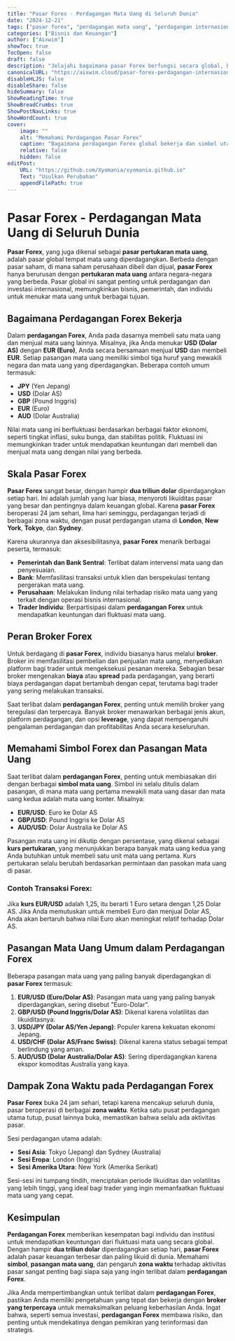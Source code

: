 ```yaml
---
title: "Pasar Forex - Perdagangan Mata Uang di Seluruh Dunia"
date: "2024-12-21"
tags: ["pasar forex", "perdagangan mata uang", "perdagangan internasional", "simbol forex", "perdagangan mata uang"]
categories: ["Bisnis dan Keuangan"]
author: ["Aixwim"]
showToc: true
TocOpen: false
draft: false
description: "Jelajahi bagaimana pasar Forex berfungsi secara global, bagaimana perdagangan mata uang terjadi, dan simbol utama yang perlu Anda ketahui saat memperdagangkan mata uang asing."
canonicalURL: "https://aixwim.cloud/pasar-forex-perdagangan-internasional"
disableHLJS: false
disableShare: false
hideSummary: false
ShowReadingTime: true
ShowBreadCrumbs: true
ShowPostNavLinks: true
ShowWordCount: true
cover:
    image: ""
    alt: "Memahami Perdagangan Pasar Forex"
    caption: "Bagaimana perdagangan Forex global bekerja dan simbol utama yang digunakan dalam transaksi."
    relative: false
    hidden: false
editPost:
    URL: "https://github.com/Xyomania/xyomania.github.io"
    Text: "Usulkan Perubahan"
    appendFilePath: true
---
```


# Pasar Forex - Perdagangan Mata Uang di Seluruh Dunia

**Pasar Forex**, yang juga dikenal sebagai **pasar pertukaran mata uang**, adalah pasar global tempat mata uang diperdagangkan. Berbeda dengan pasar saham, di mana saham perusahaan dibeli dan dijual, **pasar Forex** hanya berurusan dengan **pertukaran mata uang** antara negara-negara yang berbeda. Pasar global ini sangat penting untuk perdagangan dan investasi internasional, memungkinkan bisnis, pemerintah, dan individu untuk menukar mata uang untuk berbagai tujuan.

## Bagaimana Perdagangan Forex Bekerja

Dalam **perdagangan Forex**, Anda pada dasarnya membeli satu mata uang dan menjual mata uang lainnya. Misalnya, jika Anda menukar **USD (Dolar AS)** dengan **EUR (Euro)**, Anda secara bersamaan menjual **USD** dan membeli **EUR**. Setiap pasangan mata uang memiliki simbol tiga huruf yang mewakili negara dan mata uang yang diperdagangkan. Beberapa contoh umum termasuk:

- **JPY** (Yen Jepang)
- **USD** (Dolar AS)
- **GBP** (Pound Inggris)
- **EUR** (Euro)
- **AUD** (Dolar Australia)

Nilai mata uang ini berfluktuasi berdasarkan berbagai faktor ekonomi, seperti tingkat inflasi, suku bunga, dan stabilitas politik. Fluktuasi ini memungkinkan trader untuk mendapatkan keuntungan dari membeli dan menjual mata uang dengan nilai yang berbeda.

## Skala Pasar Forex

**Pasar Forex** sangat besar, dengan hampir **dua triliun dolar** diperdagangkan setiap hari. Ini adalah jumlah yang luar biasa, menyoroti likuiditas pasar yang besar dan pentingnya dalam keuangan global. Karena **pasar Forex** beroperasi 24 jam sehari, lima hari seminggu, perdagangan terjadi di berbagai zona waktu, dengan pusat perdagangan utama di **London**, **New York**, **Tokyo**, dan **Sydney**.

Karena ukurannya dan aksesibilitasnya, **pasar Forex** menarik berbagai peserta, termasuk:

- **Pemerintah dan Bank Sentral**: Terlibat dalam intervensi mata uang dan penyesuaian.
- **Bank**: Memfasilitasi transaksi untuk klien dan berspekulasi tentang pergerakan mata uang.
- **Perusahaan**: Melakukan lindung nilai terhadap risiko mata uang yang terkait dengan operasi bisnis internasional.
- **Trader Individu**: Berpartisipasi dalam **perdagangan Forex** untuk mendapatkan keuntungan dari fluktuasi mata uang.

## Peran Broker Forex

Untuk berdagang di **pasar Forex**, individu biasanya harus melalui **broker**. Broker ini memfasilitasi pembelian dan penjualan mata uang, menyediakan platform bagi trader untuk mengeksekusi pesanan mereka. Sebagian besar broker mengenakan **biaya** atau **spread** pada perdagangan, yang berarti biaya perdagangan dapat bertambah dengan cepat, terutama bagi trader yang sering melakukan transaksi.

Saat terlibat dalam **perdagangan Forex**, penting untuk memilih broker yang teregulasi dan terpercaya. Banyak broker menawarkan berbagai jenis akun, platform perdagangan, dan opsi **leverage**, yang dapat mempengaruhi pengalaman perdagangan dan profitabilitas Anda secara keseluruhan.

## Memahami Simbol Forex dan Pasangan Mata Uang

Saat terlibat dalam **perdagangan Forex**, penting untuk membiasakan diri dengan berbagai **simbol mata uang**. Simbol ini selalu ditulis dalam pasangan, di mana mata uang pertama mewakili mata uang dasar dan mata uang kedua adalah mata uang konter. Misalnya:

- **EUR/USD**: Euro ke Dolar AS
- **GBP/USD**: Pound Inggris ke Dolar AS
- **AUD/USD**: Dolar Australia ke Dolar AS

Pasangan mata uang ini dikutip dengan persentase, yang dikenal sebagai **kurs pertukaran**, yang menunjukkan berapa banyak mata uang kedua yang Anda butuhkan untuk membeli satu unit mata uang pertama. Kurs pertukaran selalu berubah berdasarkan permintaan dan pasokan mata uang di pasar.

### Contoh Transaksi Forex:
Jika **kurs EUR/USD** adalah 1,25, itu berarti 1 Euro setara dengan 1,25 Dolar AS. Jika Anda memutuskan untuk membeli Euro dan menjual Dolar AS, Anda akan bertaruh bahwa nilai Euro akan meningkat relatif terhadap Dolar AS.

## Pasangan Mata Uang Umum dalam Perdagangan Forex

Beberapa pasangan mata uang yang paling banyak diperdagangkan di **pasar Forex** termasuk:

1. **EUR/USD (Euro/Dolar AS)**: Pasangan mata uang yang paling banyak diperdagangkan, sering disebut "Euro-Dolar".
2. **GBP/USD (Pound Inggris/Dolar AS)**: Dikenal karena volatilitas dan likuiditasnya.
3. **USD/JPY (Dolar AS/Yen Jepang)**: Populer karena kekuatan ekonomi Jepang.
4. **USD/CHF (Dolar AS/Franc Swiss)**: Dikenal karena status sebagai tempat berlindung yang aman.
5. **AUD/USD (Dolar Australia/Dolar AS)**: Sering diperdagangkan karena ekspor komoditas Australia yang kaya.

## Dampak Zona Waktu pada Perdagangan Forex

**Pasar Forex** buka 24 jam sehari, tetapi karena mencakup seluruh dunia, pasar beroperasi di berbagai **zona waktu**. Ketika satu pusat perdagangan utama tutup, pusat lainnya buka, memastikan bahwa selalu ada aktivitas pasar.

Sesi perdagangan utama adalah:

- **Sesi Asia**: Tokyo (Jepang) dan Sydney (Australia)
- **Sesi Eropa**: London (Inggris)
- **Sesi Amerika Utara**: New York (Amerika Serikat)

Sesi-sesi ini tumpang tindih, menciptakan periode likuiditas dan volatilitas yang lebih tinggi, yang ideal bagi trader yang ingin memanfaatkan fluktuasi mata uang yang cepat.

## Kesimpulan

**Perdagangan Forex** memberikan kesempatan bagi individu dan institusi untuk mendapatkan keuntungan dari fluktuasi mata uang secara global. Dengan hampir **dua triliun dolar** diperdagangkan setiap hari, **pasar Forex** adalah pasar keuangan terbesar dan paling likuid di dunia. Memahami **simbol**, **pasangan mata uang**, dan pengaruh **zona waktu** terhadap aktivitas pasar sangat penting bagi siapa saja yang ingin terlibat dalam **perdagangan Forex**.

Jika Anda mempertimbangkan untuk terlibat dalam **perdagangan Forex**, pastikan Anda memiliki pengetahuan yang tepat dan bekerja dengan **broker yang terpercaya** untuk memaksimalkan peluang keberhasilan Anda. Ingat bahwa, seperti semua investasi, **perdagangan Forex** membawa risiko, dan penting untuk mendekatinya dengan pemikiran yang terinformasi dan strategis.
